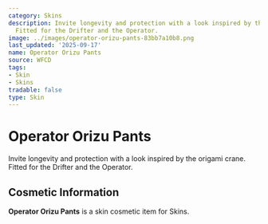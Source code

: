 ```yaml
---
category: Skins
description: Invite longevity and protection with a look inspired by the origami crane.
  Fitted for the Drifter and the Operator.
image: ../images/operator-orizu-pants-83bb7a10b8.png
last_updated: '2025-09-17'
name: Operator Orizu Pants
source: WFCD
tags:
- Skin
- Skins
tradable: false
type: Skin
---
```


# Operator Orizu Pants

Invite longevity and protection with a look inspired by the origami crane. Fitted for the Drifter and the Operator.

## Cosmetic Information

**Operator Orizu Pants** is a skin cosmetic item for Skins.


